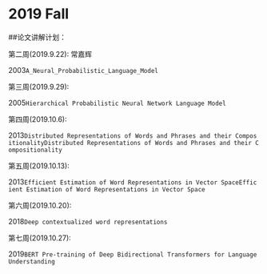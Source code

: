 # 2019 Fall

##论文讲解计划：

第二周(2019.9.22):  常嘉辉

2003``A_Neural_Probabilistic_Language_Model``

第三周(2019.9.29): 

2005``Hierarchical Probabilistic Neural Network Language Model``

第四周(2019.10.6): 

2013``Distributed Representations of Words and Phrases and their CompositionalityDistributed Representations of Words and Phrases and their Compositionality``

第五周(2019.10.13): 

2013``Efficient Estimation of Word Representations in Vector SpaceEfficient Estimation of Word Representations in Vector Space``

第六周(2019.10.20): 

2018``Deep contextualized word representations``

第七周(2019.10.27): 

2019``BERT Pre-training of Deep Bidirectional Transformers for Language Understanding``
